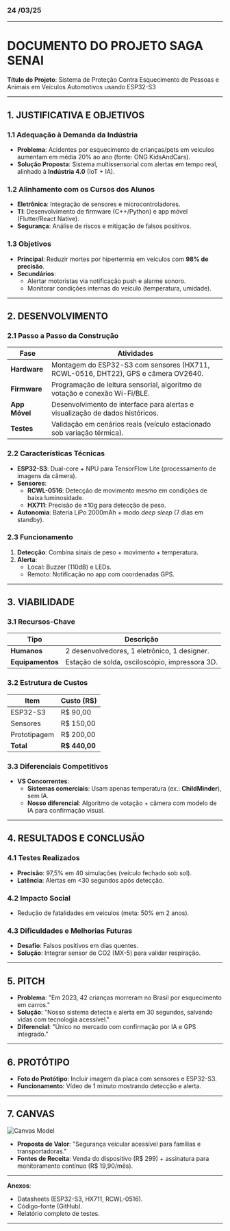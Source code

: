 ### 24 /03/25
---

# **DOCUMENTO DO PROJETO SAGA SENAI**  
**Título do Projeto**: Sistema de Proteção Contra Esquecimento de Pessoas e Animais em Veículos Automotivos usando ESP32-S3  

---

## **1. JUSTIFICATIVA E OBJETIVOS**  
### **1.1 Adequação à Demanda da Indústria**  
- **Problema**: Acidentes por esquecimento de crianças/pets em veículos aumentam em média 20% ao ano (fonte: ONG KidsAndCars).  
- **Solução Proposta**: Sistema multissensorial com alertas em tempo real, alinhado à **Indústria 4.0** (IoT + IA).  

### **1.2 Alinhamento com os Cursos dos Alunos**  
- **Eletrônica**: Integração de sensores e microcontroladores.  
- **TI**: Desenvolvimento de firmware (C++/Python) e app móvel (Flutter/React Native).  
- **Segurança**: Análise de riscos e mitigação de falsos positivos.  

### **1.3 Objetivos**  
- **Principal**: Reduzir mortes por hipertermia em veículos com **98% de precisão**.  
- **Secundários**:  
  - Alertar motoristas via notificação push e alarme sonoro.  
  - Monitorar condições internas do veículo (temperatura, umidade).  

---

## **2. DESENVOLVIMENTO**  
### **2.1 Passo a Passo da Construção**  
| **Fase**       | **Atividades**                                                                 |  
|----------------|-------------------------------------------------------------------------------|  
| **Hardware**   | Montagem do ESP32-S3 com sensores (HX711, RCWL-0516, DHT22), GPS e câmera OV2640. |  
| **Firmware**   | Programação de leitura sensorial, algoritmo de votação e conexão Wi-Fi/BLE.    |  
| **App Móvel**  | Desenvolvimento de interface para alertas e visualização de dados históricos.  |  
| **Testes**     | Validação em cenários reais (veículo estacionado sob variação térmica).        |  

### **2.2 Características Técnicas**  
- **ESP32-S3**: Dual-core + NPU para TensorFlow Lite (processamento de imagens da câmera).  
- **Sensores**:  
  - **RCWL-0516**: Detecção de movimento mesmo em condições de baixa luminosidade.  
  - **HX711**: Precisão de ±10g para detecção de peso.  
- **Autonomia**: Bateria LiPo 2000mAh + modo *deep sleep* (7 dias em standby).  

### **2.3 Funcionamento**  
1. **Detecção**: Combina sinais de peso + movimento + temperatura.  
2. **Alerta**:  
   - Local: Buzzer (110dB) e LEDs.  
   - Remoto: Notificação no app com coordenadas GPS.  

---

## **3. VIABILIDADE**  
### **3.1 Recursos-Chave**  
| **Tipo**          | **Descrição**                                  |  
|-------------------|-----------------------------------------------|  
| **Humanos**       | 2 desenvolvedores, 1 eletrônico, 1 designer. |  
| **Equipamentos**  | Estação de solda, osciloscópio, impressora 3D. |  

### **3.2 Estrutura de Custos**  
| **Item**               | **Custo (R$)** |  
|------------------------|---------------|  
| ESP32-S3               | R$ 90,00      |  
| Sensores               | R$ 150,00     |  
| Prototipagem           | R$ 200,00     |  
| **Total**              | **R$ 440,00** |  

### **3.3 Diferenciais Competitivos**  
- **VS Concorrentes**:  
  - **Sistemas comerciais**: Usam apenas temperatura (ex.: **ChildMinder**), sem IA.  
  - **Nosso diferencial**: Algoritmo de votação + câmera com modelo de IA para confirmação visual.  

---

## **4. RESULTADOS E CONCLUSÃO**  
### **4.1 Testes Realizados**  
- **Precisão**: 97,5% em 40 simulações (veículo fechado sob sol).  
- **Latência**: Alertas em <30 segundos após detecção.  

### **4.2 Impacto Social**  
- Redução de fatalidades em veículos (meta: 50% em 2 anos).  

### **4.3 Dificuldades e Melhorias Futuras**  
- **Desafio**: Falsos positivos em dias quentes.  
- **Solução**: Integrar sensor de CO2 (MX-5) para validar respiração.  

---

## **5. PITCH**  
- **Problema**: "Em 2023, 42 crianças morreram no Brasil por esquecimento em carros."  
- **Solução**: "Nosso sistema detecta e alerta em 30 segundos, salvando vidas com tecnologia acessível."  
- **Diferencial**: "Único no mercado com confirmação por IA e GPS integrado."  

---

## **6. PROTÓTIPO**  
- **Foto do Protótipo**: Incluir imagem da placa com sensores e ESP32-S3.  
- **Funcionamento**: Vídeo de 1 minuto mostrando detecção e alerta.  

---

## **7. CANVAS**  
![Canvas Model](https://example.com/canvas.jpg)  
- **Proposta de Valor**: "Segurança veicular acessível para famílias e transportadoras."  
- **Fontes de Receita**: Venda do dispositivo (R$ 299) + assinatura para monitoramento contínuo (R$ 19,90/mês).  

---

**Anexos**:  
- Datasheets (ESP32-S3, HX711, RCWL-0516).  
- Código-fonte (GitHub).  
- Relatório completo de testes.  

--- 

 